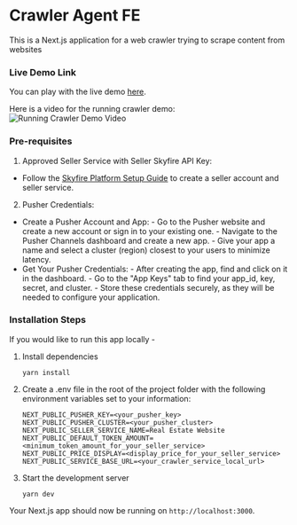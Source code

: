 # Crawler Agent FE

This is a Next.js application for a web crawler trying to scrape content from websites

### Live Demo Link

You can play with the live demo [here](https://crawler-demo.skyfire.xyz/).

Here is a video for the running crawler demo:
![Running Crawler Demo Video](https://www.youtube.com/watch?v=xiwfPbEQ5BY)

### Pre-requisites

1. Approved Seller Service with Seller Skyfire API Key:
- Follow the [Skyfire Platform Setup Guide](https://docs.skyfire.xyz/docs/introduction) to create a seller account and seller service.

2. Pusher Credentials:
- Create a Pusher Account and App:
      - Go to the Pusher website and create a new account or sign in to your existing one. 
      - Navigate to the Pusher Channels dashboard and create a new app. 
      - Give your app a name and select a cluster (region) closest to your users to minimize latency. 
- Get Your Pusher Credentials:
      - After creating the app, find and click on it in the dashboard. 
      - Go to the "App Keys" tab to find your app_id, key, secret, and cluster. 
      - Store these credentials securely, as they will be needed to configure your application. 

### Installation Steps

If you would like to run this app locally -

1. Install dependencies

   ```
   yarn install
   ```

2. Create a .env file in the root of the project folder with the following environment variables set to your information:

   ```
   NEXT_PUBLIC_PUSHER_KEY=<your_pusher_key>
   NEXT_PUBLIC_PUSHER_CLUSTER=<your_pusher_cluster>
   NEXT_PUBLIC_SELLER_SERVICE_NAME=Real Estate Website
   NEXT_PUBLIC_DEFAULT_TOKEN_AMOUNT=<minimum_token_amount_for_your_seller_service>
   NEXT_PUBLIC_PRICE_DISPLAY=<display_price_for_your_seller_service>
   NEXT_PUBLIC_SERVICE_BASE_URL=<your_crawler_service_local_url>
   ```

4. Start the development server

   ```
   yarn dev
   ```

Your Next.js app should now be running on `http://localhost:3000`.
